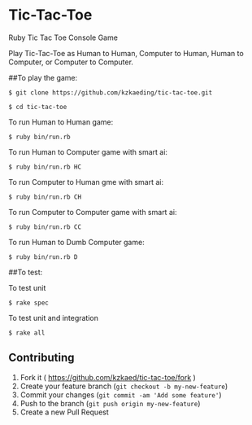 # Tic-Tac-Toe
Ruby Tic Tac Toe Console Game

Play Tic-Tac-Toe as Human to Human, Computer to Human, Human to Computer, or Computer to Computer.

##To play the game:

    $ git clone https://github.com/kzkaeding/tic-tac-toe.git

    $ cd tic-tac-toe


To run Human to Human game:

    $ ruby bin/run.rb

To run Human to Computer game with smart ai:

    $ ruby bin/run.rb HC

To run Computer to Human gme with smart ai:

    $ ruby bin/run.rb CH

To run Computer to Computer game with smart ai:

    $ ruby bin/run.rb CC

To run Human to Dumb Computer game:

    $ ruby bin/run.rb D

##To test:

To test unit

    $ rake spec

To test unit and integration

    $ rake all

## Contributing

1. Fork it ( https://github.com/kzkaed/tic-tac-toe/fork )
2. Create your feature branch (`git checkout -b my-new-feature`)
3. Commit your changes (`git commit -am 'Add some feature'`)
4. Push to the branch (`git push origin my-new-feature`)
5. Create a new Pull Request
